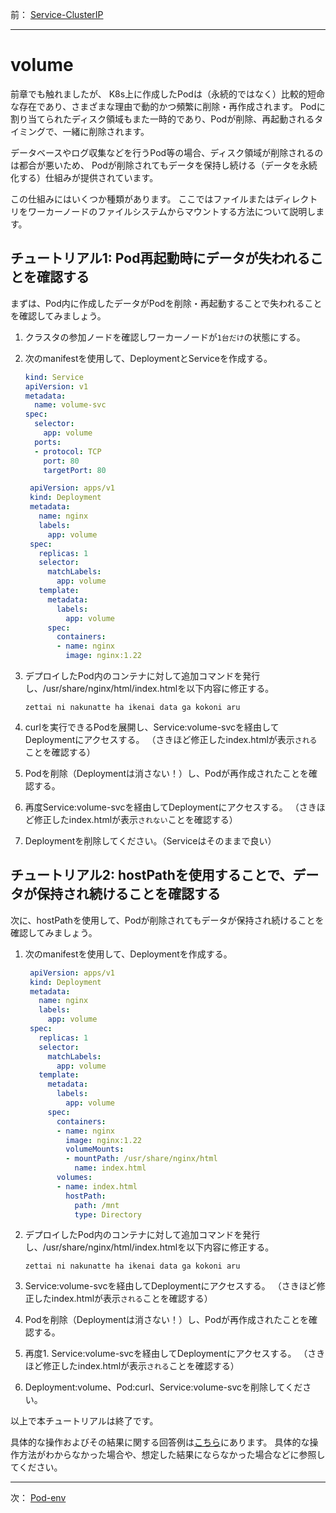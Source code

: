前： [Service-ClusterIP](Service-ClusterIP.md)

---

# volume

前章でも触れましたが、
K8s上に作成したPodは（永続的ではなく）比較的短命な存在であり、さまざまな理由で動的かつ頻繁に削除・再作成されます。
Podに割り当てられたディスク領域もまた一時的であり、Podが削除、再起動されるタイミングで、一緒に削除されます。

データベースやログ収集などを行うPod等の場合、ディスク領域が削除されるのは都合が悪いため、
Podが削除されてもデータを保持し続ける（データを永続化する）仕組みが提供されています。

この仕組みにはいくつか種類があります。
ここではファイルまたはディレクトリをワーカーノードのファイルシステムからマウントする方法について説明します。

## チュートリアル1: Pod再起動時にデータが失われることを確認する

まずは、Pod内に作成したデータがPodを削除・再起動することで失われることを確認してみましょう。

1. クラスタの参加ノードを確認しワーカーノードが`1台だけ`の状態にする。

1. 次のmanifestを使用して、DeploymentとServiceを作成する。

   ```yml
   kind: Service
   apiVersion: v1
   metadata:
     name: volume-svc
   spec:
     selector:
       app: volume
     ports:
     - protocol: TCP
       port: 80
       targetPort: 80
   ```

   ```yml
    apiVersion: apps/v1
    kind: Deployment
    metadata:
      name: nginx
      labels:
        app: volume
    spec:
      replicas: 1
      selector:
        matchLabels:
          app: volume
      template:
        metadata:
          labels:
            app: volume
        spec:
          containers:
          - name: nginx
            image: nginx:1.22
   ```

1. デプロイしたPod内のコンテナに対して追加コマンドを発行し、/usr/share/nginx/html/index.htmlを以下内容に修正する。

   ```text
   zettai ni nakunatte ha ikenai data ga kokoni aru
   ```

1. curlを実行できるPodを展開し、Service:volume-svcを経由してDeploymentにアクセスする。
  （さきほど修正したindex.htmlが表示`される`ことを確認する）

1. Podを削除（Deploymentは消さない！）し、Podが再作成されたことを確認する。

1. 再度Service:volume-svcを経由してDeploymentにアクセスする。
  （さきほど修正したindex.htmlが表示`されない`ことを確認する）

1. Deploymentを削除してください。（Serviceはそのままで良い）

## チュートリアル2: hostPathを使用することで、データが保持され続けることを確認する

次に、hostPathを使用して、Podが削除されてもデータが保持され続けることを確認してみましょう。

1. 次のmanifestを使用して、Deploymentを作成する。

   ```yml
    apiVersion: apps/v1
    kind: Deployment
    metadata:
      name: nginx
      labels:
        app: volume
    spec:
      replicas: 1
      selector:
        matchLabels:
          app: volume
      template:
        metadata:
          labels:
            app: volume
        spec:
          containers:
          - name: nginx
            image: nginx:1.22
            volumeMounts:
            - mountPath: /usr/share/nginx/html
              name: index.html
          volumes:
          - name: index.html
            hostPath:
              path: /mnt
              type: Directory
   ```

1. デプロイしたPod内のコンテナに対して追加コマンドを発行し、/usr/share/nginx/html/index.htmlを以下内容に修正する。

   ```text
   zettai ni nakunatte ha ikenai data ga kokoni aru
   ```

1. Service:volume-svcを経由してDeploymentにアクセスする。
  （さきほど修正したindex.htmlが表示`される`ことを確認する）

1. Podを削除（Deploymentは消さない！）し、Podが再作成されたことを確認する。

1. 再度1. Service:volume-svcを経由してDeploymentにアクセスする。
  （さきほど修正したindex.htmlが表示`される`ことを確認する）

1. Deployment:volume、Pod:curl、Service:volume-svcを削除してください。

以上で本チュートリアルは終了です。

具体的な操作およびその結果に関する回答例は[こちら](../ans/Pod-volume_answer.md)にあります。
具体的な操作方法がわからなかった場合や、想定した結果にならなかった場合などに参照してください。

---

次： [Pod-env](Pod-env.md)
